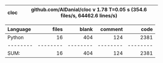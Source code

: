 cloc|github.com/AlDanial/cloc v 1.78  T=0.05 s (354.6 files/s, 64462.6 lines/s)
--- | ---

Language|files|blank|comment|code
:-------|-------:|-------:|-------:|-------:
Python|16|404|124|2381
--------|--------|--------|--------|--------
SUM:|16|404|124|2381
